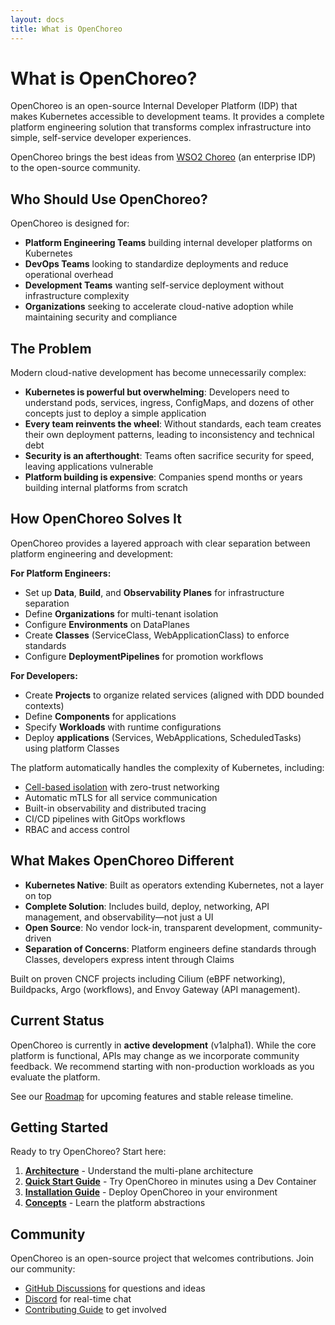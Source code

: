 ```yaml
---
layout: docs
title: What is OpenChoreo
---
```


# What is OpenChoreo?

OpenChoreo is an open-source Internal Developer Platform (IDP) that makes Kubernetes accessible to development teams. It
provides a complete platform engineering solution that transforms complex infrastructure into simple, self-service
developer experiences.

OpenChoreo brings the best ideas from [WSO2 Choreo](https://choreo.dev) (an enterprise IDP) to the open-source
community.

## Who Should Use OpenChoreo?

OpenChoreo is designed for:

- **Platform Engineering Teams** building internal developer platforms on Kubernetes
- **DevOps Teams** looking to standardize deployments and reduce operational overhead
- **Development Teams** wanting self-service deployment without infrastructure complexity
- **Organizations** seeking to accelerate cloud-native adoption while maintaining security and compliance

## The Problem

Modern cloud-native development has become unnecessarily complex:

- **Kubernetes is powerful but overwhelming**: Developers need to understand pods, services, ingress, ConfigMaps, and
  dozens of other concepts just to deploy a simple application
- **Every team reinvents the wheel**: Without standards, each team creates their own deployment patterns, leading to
  inconsistency and technical debt
- **Security is an afterthought**: Teams often sacrifice security for speed, leaving applications vulnerable
- **Platform building is expensive**: Companies spend months or years building internal platforms from scratch

## How OpenChoreo Solves It

OpenChoreo provides a layered approach with clear separation between platform engineering and development:

**For Platform Engineers:**

- Set up **Data**, **Build**, and **Observability Planes** for infrastructure separation
- Define **Organizations** for multi-tenant isolation
- Configure **Environments** on DataPlanes
- Create **Classes** (ServiceClass, WebApplicationClass) to enforce standards
- Configure **DeploymentPipelines** for promotion workflows

**For Developers:**

- Create **Projects** to organize related services (aligned with DDD bounded contexts)
- Define **Components** for applications
- Specify **Workloads** with runtime configurations
- Deploy **applications** (Services, WebApplications, ScheduledTasks) using platform Classes

The platform automatically handles the complexity of Kubernetes, including:

- [Cell-based isolation](https://github.com/wso2/reference-architecture/blob/master/reference-architecture-cell-based.md)
  with zero-trust networking
- Automatic mTLS for all service communication
- Built-in observability and distributed tracing
- CI/CD pipelines with GitOps workflows
- RBAC and access control

## What Makes OpenChoreo Different

- **Kubernetes Native**: Built as operators extending Kubernetes, not a layer on top
- **Complete Solution**: Includes build, deploy, networking, API management, and observability—not just a UI
- **Open Source**: No vendor lock-in, transparent development, community-driven
- **Separation of Concerns**: Platform engineers define standards through Classes, developers express intent through
  Claims

Built on proven CNCF projects including Cilium (eBPF networking), Buildpacks, Argo (workflows), and Envoy Gateway (API
management).

## Current Status

OpenChoreo is currently in **active development** (v1alpha1). While the core platform is functional, APIs may change as
we incorporate community feedback. We recommend starting with non-production workloads as you evaluate the platform.

See our [Roadmap](https://github.com/orgs/openchoreo/projects/4) for upcoming features and stable release timeline.

## Getting Started

Ready to try OpenChoreo? Start here:

1. **[Architecture](/docs/overview/architecture)** - Understand the multi-plane architecture
2. **[Quick Start Guide](/docs/getting-started/quick-start-guide)** - Try OpenChoreo in minutes using a Dev Container
3. **[Installation Guide](/docs/getting-started/single-cluster)** - Deploy OpenChoreo in your environment
4. **[Concepts](/docs/concepts/developer-abstractions)** - Learn the platform abstractions

## Community

OpenChoreo is an open-source project that welcomes contributions. Join our community:

- [GitHub Discussions](https://github.com/openchoreo/openchoreo/discussions) for questions and ideas
- [Discord](https://discord.com/invite/asqDFC8suT) for real-time chat
- [Contributing Guide](https://github.com/openchoreo/openchoreo/blob/main/docs/contributors/contribute.md) to get
  involved

